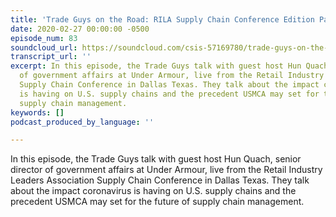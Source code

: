 ```yaml
---
title: 'Trade Guys on the Road: RILA Supply Chain Conference Edition Part 1'
date: 2020-02-27 00:00:00 -0500
episode_num: 83
soundcloud_url: https://soundcloud.com/csis-57169780/trade-guys-on-the-road-rila-supply-chain-conference-edition-part-1
transcript_url: ''
excerpt: In this episode, the Trade Guys talk with guest host Hun Quach, senior director
  of government affairs at Under Armour, live from the Retail Industry Leaders Association
  Supply Chain Conference in Dallas Texas. They talk about the impact coronavirus
  is having on U.S. supply chains and the precedent USMCA may set for the future of
  supply chain management.
keywords: []
podcast_produced_by_language: ''

---
```

In this episode, the Trade Guys talk with guest host Hun Quach, senior director of government affairs at Under Armour, live from the Retail Industry Leaders Association Supply Chain Conference in Dallas Texas. They talk about the impact coronavirus is having on U.S. supply chains and the precedent USMCA may set for the future of supply chain management.